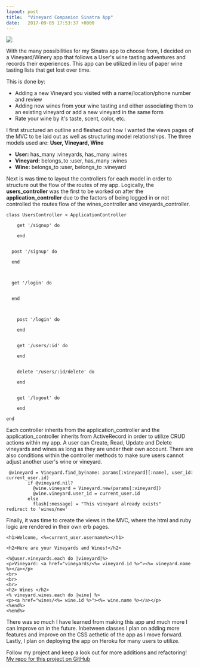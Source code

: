 ```yaml
---
layout: post
title:  "Vineyard Companion Sinatra App"
date:   2017-09-05 17:53:37 +0000
---
```


![](http://www.terlatovineyards.com/sites/default/files/slideshow/vineyard-grapes-home-slideshow.jpg)

With the many possibilities for my Sinatra app to choose from, I decided on a Vineyard/Winery app that follows a User's wine tasting adventures and records their experiences. This app can be utilized in lieu of paper wine tasting lists that get lost over time.


This is done by:
* Adding a new Vineyard you visited with a name/location/phone number and review
* Adding new wines from your wine tasting and either associating them to an existing
vineyard or add a new vineyard in the same form
* Rate your wine by it's taste, scent, color, etc.

I first structured an outline and fleshed out how I wanted the views pages of the MVC to be laid out as well as structuring model relationships. The three models used are: **User, Vineyard, Wine**
* **User:** has_many :vineyards, has_many :wines
* **Vineyard:** belongs_to :user, has_many :wines
* **Wine:** belongs_to :user, belongs_to :vineyard

Next is was time to layout the controllers for each model in order to structure out the flow of the routes of my app.
Logically, the **users_controller** was the first to be worked on after the **application_controller** due to the factors of being logged in or not controlled the routes flow of the wines_controller and vineyards_controller. 

```
class UsersController < ApplicationController
  
	get '/signup' do
	
	end


  post '/signup' do

  end
	
	

  get '/login' do


  end
	
	
	
	post '/login' do
	
	end
	
	
	get '/users/:id' do
	
	end
	
	
	delete '/users/:id/delete' do
	
	end
	
	
	get '/logout' do
	
	end
	
end
```


Each controller inherits from the application_controller and the application_controller inherits from ActiveRecord in order to utilize CRUD actions within my app. A user can Create, Read, Update and Delete vineyards and wines as long as they are under their own account. There are also conditions within the controller methods to make sure users cannot adjust another user's wine or vineyard.

```
 @vineyard = Vineyard.find_by(name: params[:vineyard][:name], user_id: current_user.id)
        if @vineyard.nil?
          @wine.vineyard = Vineyard.new(params[:vineyard])
          @wine.vineyard.user_id = current_user.id
        else
          flash[:message] = "This vineyard already exists"
redirect to 'wines/new'
```

Finally, it was time to create the views in the MVC, where the html and ruby logic are rendered in their own erb pages. 
```
<h1>Welcome, <%=current_user.username%></h1>

<h2>Here are your Vineyards and Wines!</h2>

<%@user.vineyards.each do |vineyard|%>
<p>Vineyard: <a href="vineyards/<%= vineyard.id %>"><%= vineyard.name %></a></p>
<br>
<br>
<br>
<h2> Wines </h2>
<% vineyard.wines.each do |wine| %>
<p><a href="wines/<%= wine.id %>"><%= wine.name %></a></p>
<%end%>
<%end%>
```

There was so much I have learned from making this app and much more I can improve on in the future. Inbetween classes I plan on adding more features and improve on the CSS aethetic of the app as I move forward. Lastly, I plan on deploying the app on Heroku for many users to utilize.

Follow my project and keep a look out for more additions and refactoring!
[My repo for this project on GitHub](https://github.com/SarahCyrDesign/vineyard_companion)
